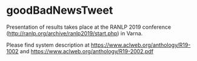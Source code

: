 # goodBadNewsTweet

Presentation of results takes place at the RANLP 2019 conference (http://ranlp.org/archive/ranlp2019/start.php) in Varna.


Please find system description at https://www.aclweb.org/anthology/R19-1002 and https://www.aclweb.org/anthology/R19-2002.pdf
